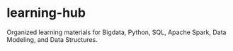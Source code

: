 # learning-hub
Organized learning materials for Bigdata, Python, SQL, Apache Spark, Data Modeling, and Data Structures.
